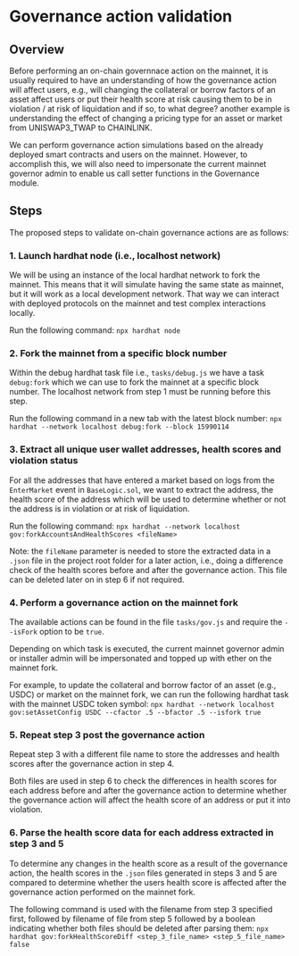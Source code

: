 # Governance action validation

## Overview

Before performing an on-chain governnace action on the mainnet, it is usually required to have an understanding of how the governance action will affect users, e.g., will changing the collateral or borrow factors of an asset affect users or put their health score at risk causing them to be in violation / at risk of liquidation and if so, to what degree? another example is understanding the effect of changing a pricing type for an asset or market from UNISWAP3_TWAP to CHAINLINK.

We can perform governance action simulations based on the already deployed smart contracts and users on the mainnet. However, to accomplish this, we will also need to impersonate the current mainnet governor admin to enable us call setter functions in the Governance module.


## Steps

The proposed steps to validate on-chain governance actions are as follows:

### 1. Launch hardhat node (i.e., localhost network)
We will be using an instance of the local hardhat network to fork the mainnet. This means that it will simulate having the same state as mainnet, but it will work as a local development network. That way we can interact with deployed protocols on the mainnet and test complex interactions locally.

Run the following command:
    `npx hardhat node`

### 2. Fork the mainnet from a specific block number
Within the debug hardhat task file i.e., `tasks/debug.js` we have a task `debug:fork` which we can use to fork the mainnet at a specific block number.
The localhost network from step 1 must be running before this step.

Run the following command in a new tab with the latest block number:
    `npx hardhat --network localhost debug:fork --block 15990114`

### 3. Extract all unique user wallet addresses, health scores and violation status

For all the addresses that have entered a market based on logs from the `EnterMarket` event in `BaseLogic.sol`, we want to extract the address, the health score of the address which will be used to determine whether or not the address is in violation or at risk of liquidation.

Run the following command:
    `npx hardhat --network localhost gov:forkAccountsAndHealthScores <fileName>`

Note: the `fileName` parameter is needed to store the extracted data in a `.json` file in the project root folder for a later action, i.e., doing a difference check of the health scores before and after the governance action.
This file can be deleted later on in step 6 if not required.

### 4. Perform a governance action on the mainnet fork

The available actions can be found in the file `tasks/gov.js` and require the `--isFork` option to be `true`.

Depending on which task is executed, the current mainnet governor admin or installer admin will be impersonated and topped up with ether on the mainnet fork.

For example, to update the collateral and borrow factor of an asset (e.g., USDC) or market on the mainnet fork, we can run the following hardhat task with the mainnet USDC token symbol:
    `npx hardhat --network localhost gov:setAssetConfig USDC --cfactor .5 --bfactor .5 --isfork true`

### 5. Repeat step 3 post the governance action
Repeat step 3 with a different file name to store the addresses and health scores after the governance action in step 4. 

Both files are used in step 6 to check the differences in health scores for each address before and after the governance action to determine whether the governance action will affect the health score of an address or put it into violation.

### 6. Parse the health score data for each address extracted in step 3 and 5 
To determine any changes in the health score as a result of the governance action, the health scores in the `.json` files generated in steps 3 and 5 are compared to determine whether the users health score is affected after the governance action performed on the mainnet fork. 

The following command is used with the filename from step 3 specified first, followed by filename of file from step 5 followed by a boolean indicating whether both files should be deleted after parsing them:
    `npx hardhat gov:forkHealthScoreDiff <step_3_file_name> <step_5_file_name> false`
